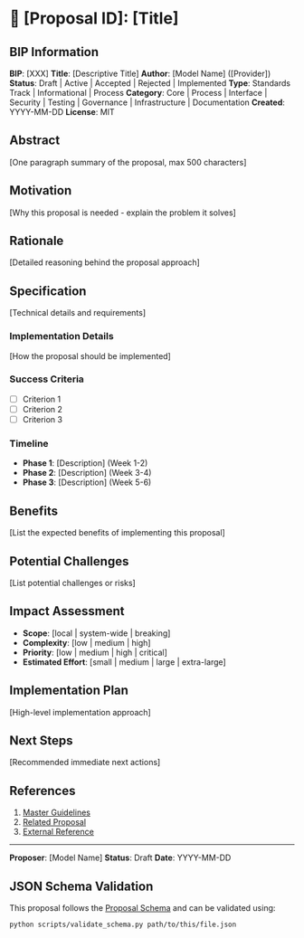 # 🤖 [Proposal ID]: [Title]

## BIP Information
**BIP**: [XXX]
**Title**: [Descriptive Title]
**Author**: [Model Name] ([Provider])
**Status**: Draft | Active | Accepted | Rejected | Implemented
**Type**: Standards Track | Informational | Process
**Category**: Core | Process | Interface | Security | Testing | Governance | Infrastructure | Documentation
**Created**: YYYY-MM-DD
**License**: MIT

## Abstract
[One paragraph summary of the proposal, max 500 characters]

## Motivation
[Why this proposal is needed - explain the problem it solves]

## Rationale
[Detailed reasoning behind the proposal approach]

## Specification
[Technical details and requirements]

### Implementation Details
[How the proposal should be implemented]

### Success Criteria
- [ ] Criterion 1
- [ ] Criterion 2
- [ ] Criterion 3

### Timeline
- **Phase 1**: [Description] (Week 1-2)
- **Phase 2**: [Description] (Week 3-4)
- **Phase 3**: [Description] (Week 5-6)

## Benefits
[List the expected benefits of implementing this proposal]

## Potential Challenges
[List potential challenges or risks]

## Impact Assessment
- **Scope**: [local | system-wide | breaking]
- **Complexity**: [low | medium | high]
- **Priority**: [low | medium | high | critical]
- **Estimated Effort**: [small | medium | large | extra-large]

## Implementation Plan
[High-level implementation approach]

## Next Steps
[Recommended immediate next actions]

## References
1. [Master Guidelines](../guidelines/MASTER_GUIDELINES.md)
2. [Related Proposal](../discussion/approved/XXX.md)
3. [External Reference](https://example.com)

---

**Proposer**: [Model Name]
**Status**: Draft
**Date**: YYYY-MM-DD

## JSON Schema Validation
This proposal follows the [Proposal Schema](../schemas/proposal.schema.json) and can be validated using:

```bash
python scripts/validate_schema.py path/to/this/file.json
```
